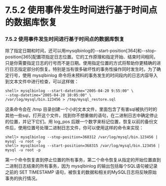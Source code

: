 #  **7.5.2 使用事件发生时间进行基于时间点的数据库恢复**

### **7.5.2 使用事件发生时间进行基于时间点的数据库恢复**

除了指定日期和时间，还可以用mysqlbinlog的--start-position[364]和--stop-position[365]配置项指定日志位置。它的工作原理和指定开始、结束时间相同，只是你需要指定日志的行号而不是日期。使用指定位置的方式将帮助你更精确的进行日志指定部分的恢复。特别是当有很多破坏性的事务性操作同时发生时。为了确定行号，使用 mysqlbinlog 命令将未预料的事务发生的时间段内的日志内容导入到文本文件中进行检查，可以这样做：

	shell> mysqlbinlog --start-datetime="2005-04-20 9:55:00" \
	--stop-datetime="2005-04-20 10:05:00" \
	/var/log/mysql/bin.123456 > /tmp/mysql_restore.sql

这条命令会在 /tmp 目录创建一个小的文本文件，里面包含了有害sql被执行时的其他一些sql，打开这个文件，找到你不想重做的语句，在二进制日志中确定停止的位置，并记下它们。用 log_pos 后跟一个数字来标记位置，恢复以前的备份文件后，使用位置号处理二进制日志文件，你可以使用这样的命令来实现：

	shell> mysqlbinlog --stop-position=368312 /var/log/mysql/bin.123456 | mysql -u root -p
	shell> mysqlbinlog --start-position=368315 /var/log/mysql/bin.123456 | mysql -u root -p


第一个命令恢复直到停止位置的所有事务，第二个命令恢复从指定的开始位置直到二进制日志结束的所有事务，因为 mysqlbinlog 的输出包括每个SQL语句被记录之前的 SET TIMESTAMP 语句，被恢复的数据和相关的MySQL日志将反映原始事务的执行情况。